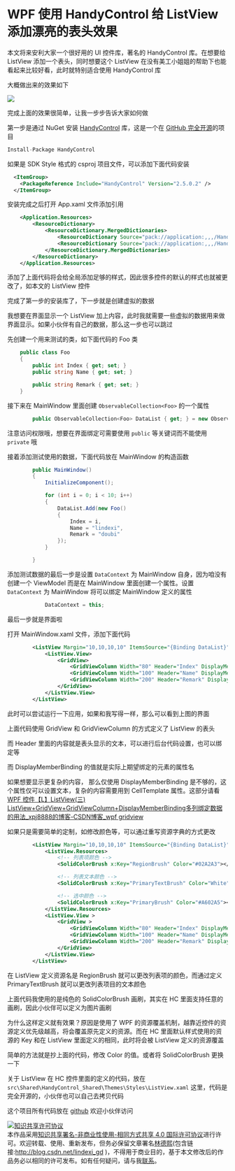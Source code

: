 # WPF 使用 HandyControl 给 ListView 添加漂亮的表头效果

本文将来安利大家一个很好用的 UI 控件库，著名的 HandyControl 库。在想要给 ListView 添加一个表头，同时想要这个 ListView 在没有美工小姐姐的帮助下也能看起来比较好看，此时就特别适合使用 HandyControl 库

<!--more-->
<!-- CreateTime:2020/7/13 8:59:36 -->

大概做出来的效果如下

<!-- ![](image/WPF 使用 HandyControl 给 ListView 添加漂亮的表头效果/WPF 使用 HandyControl 给 ListView 添加漂亮的表头效果0.png) -->

![](http://image.acmx.xyz/lindexi%2F20207111635465.jpg)

完成上面的效果很简单，让我一步步告诉大家如何做

第一步是通过 NuGet 安装 [HandyControl](https://www.nuget.org/packages/HandyControl) 库，这是一个在 [GitHub 完全开源](https://github.com/HandyOrg/HandyControl)的项目

```csharp
Install-Package HandyControl 
```

如果是 SDK Style 格式的 csproj 项目文件，可以添加下面代码安装

```xml
  <ItemGroup>
    <PackageReference Include="HandyControl" Version="2.5.0.2" />
  </ItemGroup>
```

安装完成之后打开 App.xaml 文件添加引用

```xml
    <Application.Resources>
        <ResourceDictionary>
            <ResourceDictionary.MergedDictionaries>
                <ResourceDictionary Source="pack://application:,,,/HandyControl;component/Themes/SkinDefault.xaml"/>
                <ResourceDictionary Source="pack://application:,,,/HandyControl;component/Themes/Theme.xaml"/>
            </ResourceDictionary.MergedDictionaries>
        </ResourceDictionary>
    </Application.Resources>
```

添加了上面代码将会给全局添加足够的样式，因此很多控件的默认的样式也就被更改了，如本文的 ListView 控件

完成了第一步的安装库了，下一步就是创建虚拟的数据

我想要在界面显示一个 ListView 加上内容，此时我就需要一些虚拟的数据用来做界面显示。如果小伙伴有自己的数据，那么这一步也可以跳过

先创建一个用来测试的类，如下面代码的 Foo 类

```csharp
    public class Foo
    {
        public int Index { get; set; }
        public string Name { get; set; }

        public string Remark { get; set; }
    }
```

接下来在 MainWindow 里面创建 `ObservableCollection<Foo>` 的一个属性

```csharp
        public ObservableCollection<Foo> DataList { get; } = new ObservableCollection<Foo>();
```

注意访问权限哦，想要在界面绑定可需要使用 `public` 等关键词而不能使用 `private` 哦

接着添加测试使用的数据，下面代码放在 MainWindow 的构造函数

```csharp
        public MainWindow()
        {
            InitializeComponent();

            for (int i = 0; i < 10; i++)
            {
                DataList.Add(new Foo()
                {
                    Index = i,
                    Name = "lindexi",
                    Remark = "doubi"
                });
            }

        }
```

添加测试数据的最后一步是设置 `DataContext` 为 MainWindow 自身，因为咱没有创建一个 ViewModel 而是在 MainWindow 里面创建一个属性。设置 `DataContext` 为 MainWindow 将可以绑定 MainWindow 定义的属性

```csharp
            DataContext = this;
```

最后一步就是界面啦

打开 MainWindow.xaml 文件，添加下面代码

```xml
        <ListView Margin="10,10,10,10" ItemsSource="{Binding DataList}">
            <ListView.View>
                <GridView>
                    <GridViewColumn Width="80" Header="Index" DisplayMemberBinding="{Binding Index}"/>
                    <GridViewColumn Width="100" Header="Name" DisplayMemberBinding="{Binding Name}"/>
                    <GridViewColumn Width="200" Header="Remark" DisplayMemberBinding="{Binding Remark}"/>
                </GridView>
            </ListView.View>
        </ListView>
```

此时可以尝试运行一下应用，如果和我写得一样，那么可以看到上图的界面

上面代码使用 GridView 和 GridViewColumn 的方式定义了 ListView 的表头

而 Header 里面的内容就是表头显示的文本，可以进行后台代码设置，也可以绑定等

而 DisplayMemberBinding 的值就是实际上期望绑定的元素的属性名

如果想要显示更复杂的内容， 那么仅使用 DisplayMemberBinding 是不够的，这个属性仅可以设置文本，复杂的内容需要用到 CellTemplate 属性。这部分请看 [WPF 控件【L】ListView(三) ListView+GridView+GridViewColumn+DisplayMemberBinding多列绑定数据的用法_xpj8888的博客-CSDN博客_wpf gridview](https://blog.csdn.net/xpj8888/article/details/83210669)

如果只是需要简单的定制，如修改颜色等，可以通过重写资源字典的方式更改

```xml
        <ListView Margin="10,10,10,10" ItemsSource="{Binding DataList}" Background="#565656">
            <ListView.Resources>
                <!-- 列表项颜色 -->
                <SolidColorBrush x:Key="RegionBrush" Color="#02A2A3"></SolidColorBrush>

                <!-- 列表文本颜色 -->
                <SolidColorBrush x:Key="PrimaryTextBrush" Color="White"></SolidColorBrush>

                <!-- 选中颜色 -->
                <SolidColorBrush x:Key="PrimaryBrush" Color="#A602A5"></SolidColorBrush>
            </ListView.Resources>
            <ListView.View >
                <GridView >
                    <GridViewColumn Width="80" Header="Index" DisplayMemberBinding="{Binding Index}" />
                    <GridViewColumn Width="100" Header="Name" DisplayMemberBinding="{Binding Name}"/>
                    <GridViewColumn Width="200" Header="Remark" DisplayMemberBinding="{Binding Remark}"/>
                </GridView>
            </ListView.View>
        </ListView>
```

在 ListView 定义资源名是 RegionBrush 就可以更改列表项的颜色，而通过定义 PrimaryTextBrush 就可以更改列表项目的文本颜色

上面代码我使用的是纯色的 SolidColorBrush 画刷，其实在 HC 里面支持任意的画刷，因此小伙伴可以定义为图片画刷

为什么这样定义就有效果？原因是使用了 WPF 的资源覆盖机制，越靠近控件的资源定义优先级越高，将会覆盖原先定义的资源。而在 HC 里面默认样式使用的资源的 Key 和在 ListView 里面定义的相同，此时将会被 ListView 定义的资源覆盖

简单的方法就是抄上面的代码，修改 Color 的值。或者将 SolidColorBrush 更换一下

关于 ListView 在 HC 控件里面的定义的代码，放在 `src\Shared\HandyControl_Shared\Themes\Styles\ListView.xaml` 这里，代码是完全开源的，小伙伴也可以自己去拷贝代码


这个项目所有代码放在 [github](https://github.com/lindexi/lindexi_gd/tree/6c56865e43a6621111586ced2c93ea3099b00ae2/WaicheardeaharjereCiyallyerekelhear) 欢迎小伙伴访问

<a rel="license" href="http://creativecommons.org/licenses/by-nc-sa/4.0/"><img alt="知识共享许可协议" style="border-width:0" src="https://licensebuttons.net/l/by-nc-sa/4.0/88x31.png" /></a><br />本作品采用<a rel="license" href="http://creativecommons.org/licenses/by-nc-sa/4.0/">知识共享署名-非商业性使用-相同方式共享 4.0 国际许可协议</a>进行许可。欢迎转载、使用、重新发布，但务必保留文章署名[林德熙](http://blog.csdn.net/lindexi_gd)(包含链接:http://blog.csdn.net/lindexi_gd )，不得用于商业目的，基于本文修改后的作品务必以相同的许可发布。如有任何疑问，请与我[联系](mailto:lindexi_gd@163.com)。
